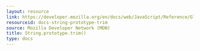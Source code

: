 ```yaml
---
layout: resource
link: https://developer.mozilla.org/en/docs/web/JavaScript/Reference/Global_Objects/String/trim
resourceid: docs-string-prototype-trim
source: Mozilla Developer Network (MDN)
title: String.prototype.trim()
type: docs
---
```

